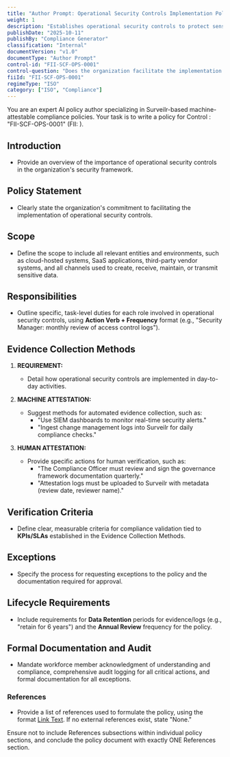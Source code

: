 ```yaml
---
title: "Author Prompt: Operational Security Controls Implementation Policy"
weight: 1
description: "Establishes operational security controls to protect sensitive data and ensure compliance across all organizational systems and processes."
publishDate: "2025-10-11"
publishBy: "Compliance Generator"
classification: "Internal"
documentVersion: "v1.0"
documentType: "Author Prompt"
control-id: "FII-SCF-OPS-0001"
control-question: "Does the organization facilitate the implementation of operational security controls?"
fiiId: "FII-SCF-OPS-0001"
regimeType: "ISO"
category: ["ISO", "Compliance"]
---
```


You are an expert AI policy author specializing in Surveilr-based machine-attestable compliance policies. Your task is to write a policy for Control : "FII-SCF-OPS-0001" (FII: ). 

## Introduction
- Provide an overview of the importance of operational security controls in the organization's security framework.

## Policy Statement
- Clearly state the organization's commitment to facilitating the implementation of operational security controls.

## Scope
- Define the scope to include all relevant entities and environments, such as cloud-hosted systems, SaaS applications, third-party vendor systems, and all channels used to create, receive, maintain, or transmit sensitive data.

## Responsibilities
- Outline specific, task-level duties for each role involved in operational security controls, using **Action Verb + Frequency** format (e.g., "Security Manager: monthly review of access control logs").

## Evidence Collection Methods
1. **REQUIREMENT:**
   - Detail how operational security controls are implemented in day-to-day activities.
   
2. **MACHINE ATTESTATION:**
   - Suggest methods for automated evidence collection, such as:
     - "Use SIEM dashboards to monitor real-time security alerts."
     - "Ingest change management logs into Surveilr for daily compliance checks."

3. **HUMAN ATTESTATION:**
   - Provide specific actions for human verification, such as:
     - "The Compliance Officer must review and sign the governance framework documentation quarterly."
     - "Attestation logs must be uploaded to Surveilr with metadata (review date, reviewer name)."

## Verification Criteria
- Define clear, measurable criteria for compliance validation tied to **KPIs/SLAs** established in the Evidence Collection Methods.

## Exceptions
- Specify the process for requesting exceptions to the policy and the documentation required for approval.

## Lifecycle Requirements
- Include requirements for **Data Retention** periods for evidence/logs (e.g., "retain for 6 years") and the **Annual Review** frequency for the policy.

## Formal Documentation and Audit
- Mandate workforce member acknowledgment of understanding and compliance, comprehensive audit logging for all critical actions, and formal documentation for all exceptions.

### References
- Provide a list of references used to formulate the policy, using the format [Link Text](URL). If no external references exist, state "None." 

Ensure not to include References subsections within individual policy sections, and conclude the policy document with exactly ONE References section.